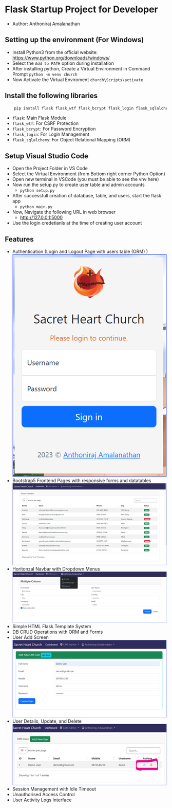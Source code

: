 # Flask Startup Project for Developer
- Author: Anthoniraj Amalanathan

## Setting up the environment (For Windows)
- Install Python3 from the official website: https://www.python.org/downloads/windows/
- Select the `Add to PATH` option during installation
- After installing python, Create a Virtual Environment in Command Prompt `python -m venv church`
- Now Activate the Virtual Enviroment `church\Scripts\activate`

## Install the following libraries
```bash
    pip install flask flask_wtf flask_bcrypt flask_login flask_sqlalchemy 
```
- `flask`: Main Flask Module
- `flask_wtf`: For CSRF Protection
- `flask_bcrypt`: For Password Encryption
- `flask_login`: For Login Management
- `flask_sqlalchemy`: For Object Relational Mapping (ORM)

## Setup Visual Studio Code
- Open the Project Folder in VS Code 
- Select the Virtual Environment (from Bottom right corner Python Option)
- Open new terminal in VSCode (you must be able to see the vnv here)
- Now run the setup.py to create user table and admin accounts
    - `python setup.py`
- After successfull creation of database, table, and users, start the flask app
    - `python main.py`
- Now, Navigate the following URL in web browser
    - http://127.0.0.1:5000
- Use the login credetianls at the time of creating user account

## Features
- Authentication (Login and Logout Page with users table (ORM) )
![Login](./static/images/01_login_screen.png)
- Bootstrap5 Frontend Pages with responsive forms and datatables
![Datatable](./static/images/02_bs5_with_datatable.png)
- Horitonzal Navbar with Dropdown Menus
![Navbar](./static/images/03_logout.png)
- Simple HTML Flask Template System
- DB CRUD Operations with ORM and Forms
- User Add Screen
    ![Navbar](./static/images/04_add_user.png)
- User Details, Update, and Delete
    ![Navbar](./static/images/05_crud.png)
- Session Management with Idle Timeout
- Unauthorised Access Control
- User Activity Logs Interface


